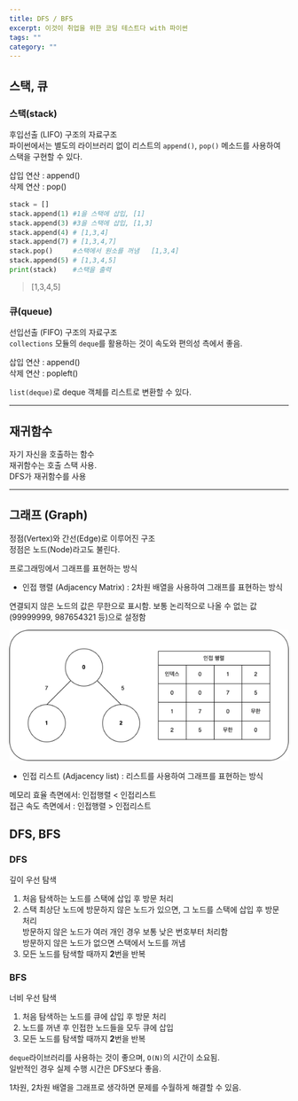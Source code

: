 ```yaml
---
title: DFS / BFS
excerpt: 이것이 취업을 위한 코딩 테스트다 with 파이썬
tags: ""
category: ""
---
```


## 스택, 큐

### 스택(stack)
후입선출 (LIFO) 구조의 자료구조  
파이썬에서는 별도의 라이브러리 없이 리스트의 `append()`, `pop()` 메소드를 사용하여 스택을 구현할 수 있다.

삽입 연산 : append()  
삭제 연산 : pop()

~~~python
stack = []
stack.append(1) #1을 스택에 삽입, [1]
stack.append(3) #3을 스택에 삽입, [1,3]
stack.append(4) # [1,3,4]
stack.append(7) # [1,3,4,7]           
stack.pop()     #스택에서 원소를 꺼냄   [1,3,4]
stack.append(5) # [1,3,4,5]
print(stack)    #스택을 출력
~~~
>[1,3,4,5]

### 큐(queue)
선입선출 (FIFO) 구조의 자료구조  
`collections` 모듈의 `deque`를 활용하는 것이 속도와 편의성 측에서 좋음.  

삽입 연산 : append()  
삭제 연산 : popleft()  

`list(deque)`로 deque 객체를 리스트로 변환할 수 있다.  

---

## 재귀함수  

자기 자신을 호출하는 함수  
재귀함수는 호출 스택 사용.  
DFS가 재귀함수를 사용

---
## 그래프 (Graph)

정점(Vertex)와 간선(Edge)로 이루어진 구조  
정점은 노드(Node)라고도 불린다.

프로그래밍에서 그래프를 표현하는 방식  

- 인접 행렬 (Adjacency Matrix) : 2차원 배열을 사용하여 그래프를 표현하는 방식  

연결되지 않은 노드의 값은 무한으로 표시함. 보통 논리적으로 나올 수 없는 값(99999999, 987654321 등)으로 설정함

![Alt text](../../assets/images/pages/coding_test/matrix.png)


- 인접 리스트 (Adjacency list) : 리스트를 사용하여 그래프를 표현하는 방식

메모리 효율 측면에서: 인접행렬 < 인접리스트  
접근 속도 측면에서 : 인접행렬 > 인접리스트

## DFS, BFS

### DFS

깊이 우선 탐색

1. 처음 탐색하는 노드를 스택에 삽입 후 방문 처리
2. 스택 최상단 노드에 방문하지 않은 노드가 있으면, 그 노드를 스택에 삽입 후 방문 처리  
방문하지 않은 노드가 여러 개인 경우 보통 낮은 번호부터 처리함  
방문하지 않은 노드가 없으면 스택에서 노드를 꺼냄
3. 모든 노드를 탐색할 때까지 **2**번을 반복

### BFS

너비 우선 탐색

1. 처음 탐색하는 노드를 큐에 삽입 후 방문 처리
2. 노드를 꺼낸 후 인접한 노드들을 모두 큐에 삽입
3. 모든 노드를 탐색할 때까지 **2**번을 반복

`deque`라이브러리를 사용하는 것이 좋으며, `O(N)`의 시간이 소요됨.  
일반적인 경우 실제 수행 시간은 DFS보다 좋음.  


1차원, 2차원 배열을 그래프로 생각하면 문제를 수월하게 해결할 수 있음.   